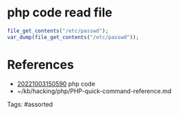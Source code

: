 # php code read file
```php
file_get_contents("/etc/passwd");
var_dump(file_get_contents("/etc/passwd"));
```

# References
- [20221003150590](/zet/20221003150590/) php code
- ~/kb/hacking/php/PHP-quick-command-reference.md

Tags:
    #assorted

